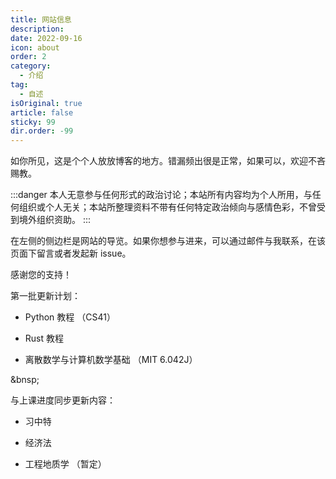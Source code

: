 ```yaml
---
title: 网站信息
description:  
date: 2022-09-16
icon: about
order: 2
category:
  - 介绍
tag:
  - 自述	
isOriginal: true
article: false
sticky: 99
dir.order: -99
---
```

如你所见，这是个个人放放博客的地方。错漏频出很是正常，如果可以，欢迎不吝赐教。

<!--more-->
:::danger
本人无意参与任何形式的政治讨论；本站所有内容均为个人所用，与任何组织或个人无关；本站所整理资料不带有任何特定政治倾向与感情色彩，不曾受到境外组织资助。
:::

在左侧的侧边栏是网站的导览。如果你想参与进来，可以通过邮件与我联系，在该页面下留言或者发起新 issue。

感谢您的支持！


第一批更新计划：

+ Python 教程 （CS41）

+ Rust 教程

+ 离散数学与计算机数学基础 （MIT 6.042J）

&bnsp;

与上课进度同步更新内容：

+ 习中特

+ 经济法

+ 工程地质学 （暂定）